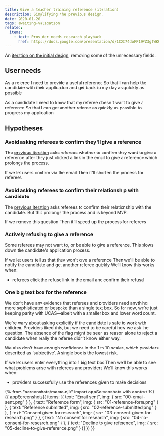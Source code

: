 ```yaml
---
title: Give a teacher training reference (iteration)
description: Simplifying the previous design.
date: 2020-01-20
tags: awaiting-validation
related:
  items:
    - text: Provider needs research playback
      href: https://docs.google.com/presentation/d/1CXI74doFP19PZ3gfWKOWNbcodeYa5q16DmEDGBmHBP4/
---
```

An [iteration on the initial design](/apply-for-teacher-training/give-a-reference), removing some of the unnecessary fields.

## User needs

As a referee
I need to provide a useful reference
So that I can help the candidate with their application and get back to my day as quickly as possible

As a candidate
I need to know that my referee doesn't want to give a reference
So that I can get another referee as quickly as possible to progress my application

## Hypotheses

### Avoid asking referees to confirm they'll give a reference

The [previous iteration](/apply-for-teacher-training/give-a-reference) asks referees whether to confirm they want to give a reference after  they just clicked a link in the email to give a reference which prolongs the process.

If we let users confirm via the email
Then it’ll shorten the process for referees

### Avoid asking referees to confirm their relationship with candidate

The [previous iteration](/apply-for-teacher-training/give-a-reference#start-page) asks referees to confirm their relationship with the candidate. But this prolongs the process and is beyond MVP.

If we remove this question
Then it’ll speed up the process for referees

### Actively refusing to give a reference

Some referees may not want to, or be able to give a reference. This slows down the candidate's application process.

If we let users tell us that they won't give a reference
Then we'll be able to notify the candidate and get another referee quickly
We‘ll know this works when:
- referees click the refuse link in the email and confirm their refusal

### One big text box for the reference

We don’t have any evidence that referees and providers need anything more sophisticated or bespoke than a single text box. So for now, we’re just keeping parity with UCAS—albeit with a smaller box and lower word count.

We’re wary about asking explicitly if the candidate is safe to work with children. Providers liked this, but we need to be careful how we ask the question. The absence of the flag might be seen as reason alone to reject a candidate when really the referee didn’t know either way.

We also don’t have enough confidence in the 1 to 10 scales, which providers described as ‘subjective’. A single box is the lowest risk.

If we let users enter everything into 1 big text box
Then we'll be able to see what problems arise with referees and providers
We’ll know this works when:
- providers successfully use the references given to make decisions

{% from "screenshots/macro.njk" import appScreenshots with context %}
{{ appScreenshots({
  items: [{
      text: "Email sent",
      img: { src: "00-email-sent.png" }
    }, {
      text: "Reference form",
      img: { src: "01-reference-form.png" }
    }, {
      text: "Reference submitted",
      img: { src: "02-reference-submitted.png" }
    }, {
      text: "Consent given for research",
      img: { src: "03-consent-given-for-research.png" }
    }, {
      text: "No consent for research",
      img: { src: "04-no-consent-for-research.png" }
    }, {
      text: "Decline to give reference",
      img: { src: "05-decline-to-give-reference.png" }
    }]
}) }}
